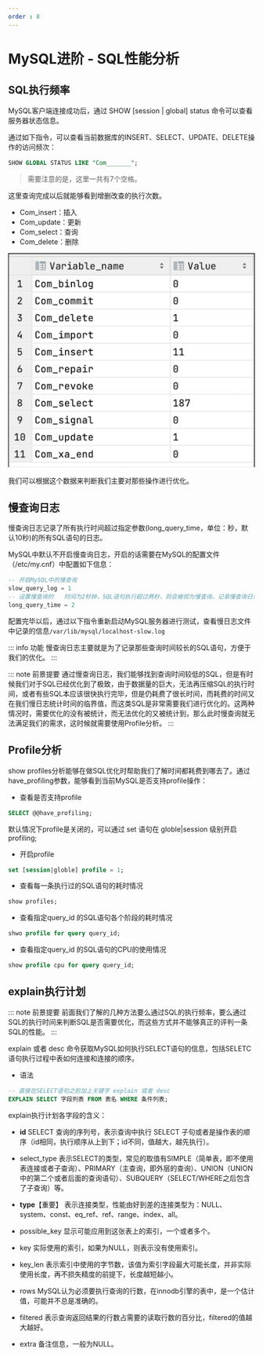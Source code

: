 ```yaml
---
order : 8
---
```

# MySQL进阶 - SQL性能分析

## SQL执行频率

MySQL客户端连接成功后，通过 SHOW [session | global] status 命令可以查看服务器状态信息。

通过如下指令，可以查看当前数据库的INSERT、SELECT、UPDATE、DELETE操作的访问频次：

```sql
SHOW GLOBAL STATUS LIKE "Com_______";
```

> 需要注意的是，这里一共有7个空格。

这里查询完成以后就能够看到增删改查的执行次数。

- Com_insert：插入
- Com_update：更新
- Com_select：查询
- Com_delete：删除

![性能查询](../../../../assets/mysql-index/2023-04-11-21-41-30.png)

我们可以根据这个数据来判断我们主要对那些操作进行优化。

## 慢查询日志
慢查询日志记录了所有执行时间超过指定参数(long_query_time，单位：秒，默认10秒)的所有SQL语句的日志。

MySQL中默认不开启慢查询日志，开启的话需要在MySQL的配置文件（/etc/my.cnf）中配置如下信息：

```sql
-- 开启MySQL中的慢查询
slow_query_log = 1
-- 设置慢查询的	时间为2秒钟，SQL语句执行超过两秒，则会被视为慢查询，记录慢查询日志
long_query_time = 2
```

配置完毕以后，通过以下指令重新启动MySQL服务器进行测试，查看慢日志文件中记录的信息`/var/lib/mysql/localhost-slow.log`

::: info 功能
慢查询日志主要就是为了记录那些查询时间较长的SQL语句，方便于我们的优化。
:::

::: note 前景提要
通过慢查询日志，我们能够找到查询时间较低的SQL，但是有时候我们对于SQL已经优化到了极致，由于数据量的巨大，无法再压缩SQL的执行时间，或者有些SQL本应该很快执行完毕，但是仍耗费了很长时间，而耗费的时间又在我们慢日志统计时间的临界值，而这类SQL是非常需要我们进行优化的。这两种情况时，需要优化的没有被统计，而无法优化的又被统计到，那么此时慢查询就无法满足我们的需求，这时候就需要使用Profile分析。
:::

## Profile分析

show profiles分析能够在做SQL优化时帮助我们了解时间都耗费到哪去了。通过have_profiling参数，能够看到当前MySQL是否支持profile操作：

- 查看是否支持profile
```sql
SELECT @@have_profiling;
```

默认情况下profile是关闭的，可以通过 set 语句在 globle|session 级别开启profiling;

- 开启profile
```sql
set [session|globle] profile = 1;
```

- 查看每一条执行过的SQL语句的耗时情况
```sql
show profiles;
```
- 查看指定query_id 的SQL语句各个阶段的耗时情况
```sql
shwo profile for query query_id;
```
- 查看指定query_id 的SQL语句的CPU的使用情况
```sql
show profile cpu for query query_id;
```

## explain执行计划
::: note 前景提要
前面我们了解的几种方法要么通过SQL的执行频率，要么通过SQL的执行时间来判断SQL是否需要优化，而这些方式并不能够真正的评判一条SQL的性能。
:::

explain 或者 desc 命令获取MySQL如何执行SELECT语句的信息，包括SELETC语句执行过程中表如何连接和连接的顺序。

- 语法
```sql
-- 直接在SELECT语句之前加上关键字 explain 或者 desc
EXPLAIN SELECT 字段列表 FROM 表名 WHERE 条件列表;
```

explain执行计划各字段的含义：
- **id**
SELECT 查询的序列号，表示查询中执行 SELECT 子句或者是操作表的顺序（id相同，执行顺序从上到下；id不同，值越大，越先执行）。

- select_type
表示SELECT的类型，常见的取值有SIMPLE（简单表，即不使用表连接或者子查询）、PRIMARY（主查询，即外层的查询）、UNION（UNION中的第二个或者后面的查询语句）、SUBQUERY（SELECT/WHERE之后包含了子查询）等。

- **type**【重要】
表示连接类型，性能由好到差的连接类型为：NULL、system、const、eq_ref、ref、range、index、all。

- possible_key
显示可能应用到这张表上的索引，一个或者多个。

- key
实际使用的索引，如果为NULL，则表示没有使用索引。

- key_len
表示索引中使用的字节数，该值为索引字段最大可能长度，并非实际使用长度，再不损失精度的前提下，长度越短越小。

- rows
MySQL认为必须要执行查询的行数，在innodb引擎的表中，是一个估计值，可能并不总是准确的。

- filtered
表示查询返回结果的行数占需要的读取行数的百分比，filtered的值越大越好。

- extra
备注信息，一般为NULL。
